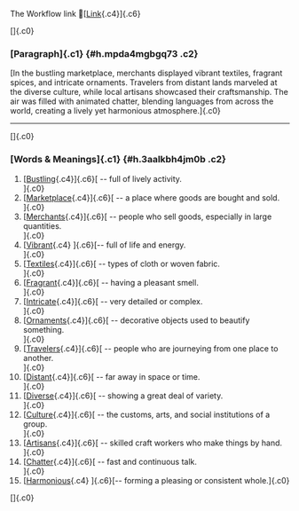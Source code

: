 The Workflow link
👏[[Link](https://www.google.com/url?q=http://www.google.com&sa=D&source=editors&ust=1758710522659176&usg=AOvVaw0Q0ZA-Yu71Q-K_otAwb52s){.c4}]{.c6}

[]{.c0}

### [Paragraph]{.c1} {#h.mpda4mgbgq73 .c2}

[In the bustling marketplace, merchants displayed vibrant textiles,
fragrant spices, and intricate ornaments. Travelers from distant lands
marveled at the diverse culture, while local artisans showcased their
craftsmanship. The air was filled with animated chatter, blending
languages from across the world, creating a lively yet harmonious
atmosphere.]{.c0}

------------------------------------------------------------------------

[]{.c0}

### [Words & Meanings]{.c1} {#h.3aalkbh4jm0b .c2}

1.  [[Bustling](https://www.google.com/url?q=http://www.google.com&sa=D&source=editors&ust=1758710522660530&usg=AOvVaw0ufrQoxVL0bj48n0YiTnbw){.c4}]{.c6}[ --
    full of lively activity.\
    ]{.c0}
2.  [[Marketplace](https://www.google.com/url?q=http://www.google.com&sa=D&source=editors&ust=1758710522660764&usg=AOvVaw2iks4aibf1L3aopnXCq4Hh){.c4}]{.c6}[ --
    a place where goods are bought and sold.\
    ]{.c0}
3.  [[Merchants](https://www.google.com/url?q=http://www.google.com&sa=D&source=editors&ust=1758710522660968&usg=AOvVaw3zOBE_-83SxxeBN6tDD2j2){.c4}]{.c6}[ --
    people who sell goods, especially in large quantities.\
    ]{.c0}
4.  [[Vibrant](https://www.google.com/url?q=http://www.google.com&sa=D&source=editors&ust=1758710522661193&usg=AOvVaw2QffUqQgv9XjJ2RllRGaYl){.c4}
    ]{.c6}[-- full of life and energy.\
    ]{.c0}
5.  [[Textiles](https://www.google.com/url?q=http://www.google.com&sa=D&source=editors&ust=1758710522661363&usg=AOvVaw1aDsahS2mhi6mado3rlKDz){.c4}]{.c6}[ --
    types of cloth or woven fabric.\
    ]{.c0}
6.  [[Fragrant](https://www.google.com/url?q=http://www.google.com&sa=D&source=editors&ust=1758710522661532&usg=AOvVaw0IX9ak7xYve_X3vR0nwtH2){.c4}]{.c6}[ --
    having a pleasant smell.\
    ]{.c0}
7.  [[Intricate](https://www.google.com/url?q=http://www.google.com&sa=D&source=editors&ust=1758710522661700&usg=AOvVaw2KHO54WDyrI39ZoKyQwgZ8){.c4}]{.c6}[ --
    very detailed or complex.\
    ]{.c0}
8.  [[Ornaments](https://www.google.com/url?q=http://www.google.com&sa=D&source=editors&ust=1758710522661891&usg=AOvVaw2E85tcGWNOLhEBcKG1VCyz){.c4}]{.c6}[ --
    decorative objects used to beautify something.\
    ]{.c0}
9.  [[Travelers](https://www.google.com/url?q=http://www.google.com&sa=D&source=editors&ust=1758710522662074&usg=AOvVaw3hUW_wQ1VOqS-1IU9k_EZA){.c4}]{.c6}[ --
    people who are journeying from one place to another.\
    ]{.c0}
10. [[Distant](https://www.google.com/url?q=http://www.google.com&sa=D&source=editors&ust=1758710522662279&usg=AOvVaw3womNegOPARIiDcrS1z7CC){.c4}]{.c6}[ --
    far away in space or time.\
    ]{.c0}
11. [[Diverse](https://www.google.com/url?q=http://www.google.com&sa=D&source=editors&ust=1758710522662438&usg=AOvVaw3-EtRN6JuhG3AW9T6YFqBe){.c4}]{.c6}[ --
    showing a great deal of variety.\
    ]{.c0}
12. [[Culture](https://www.google.com/url?q=http://www.google.com&sa=D&source=editors&ust=1758710522662647&usg=AOvVaw3fxYPB54n1W51gihq4e1Dr){.c4}]{.c6}[ --
    the customs, arts, and social institutions of a group.\
    ]{.c0}
13. [[Artisans](https://www.google.com/url?q=http://www.google.com&sa=D&source=editors&ust=1758710522662866&usg=AOvVaw0qEbJxu9ituLYs2__5pxtS){.c4}]{.c6}[ --
    skilled craft workers who make things by hand.\
    ]{.c0}
14. [[Chatter](https://www.google.com/url?q=http://www.google.com&sa=D&source=editors&ust=1758710522663170&usg=AOvVaw3WR293OKLhCp8zawrGOLUy){.c4}]{.c6}[ --
    fast and continuous talk.\
    ]{.c0}
15. [[Harmonious](https://www.google.com/url?q=http://www.google.com&sa=D&source=editors&ust=1758710522663434&usg=AOvVaw2Sfhc8JGHNJZH1CsQnpGXZ){.c4}
    ]{.c6}[-- forming a pleasing or consistent whole.]{.c0}

[]{.c0}
